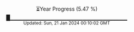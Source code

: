 <p align="center">
⏳Year Progress (5.47 %)<br>
█▁▁▁▁▁▁▁▁▁▁▁▁▁▁▁▁▁▁▁▁▁▁▁▁▁▁▁▁▁ <br>
<sub>Updated: Sun, 21 Jan 2024 00:10:02 GMT</sub>
</p>

